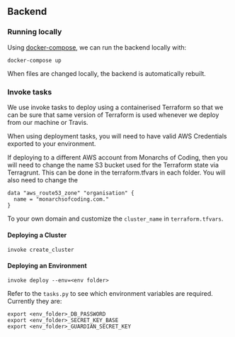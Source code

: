 ## Backend

### Running locally

Using [docker-compose](https://docs.docker.com/compose/), we can run the backend locally with:
```
docker-compose up
```

When files are changed locally, the backend is automatically rebuilt.

### Invoke tasks
We use invoke tasks to deploy using a containerised Terraform so that we can be sure that same version of Terraform is used whenever we deploy from our machine or Travis.

When using deployment tasks, you will need to have valid AWS Credentials exported to your environment.

If deploying to a different AWS account from Monarchs of Coding, then you will need to change the name S3 bucket used for the Terraform state via Terragrunt. This can be done in the terraform.tfvars in each folder. You will also need to change the

```
data "aws_route53_zone" "organisation" {
  name = "monarchsofcoding.com."
}
```

To your own domain and customize the `cluster_name` in `terraform.tfvars`.

#### Deploying a Cluster
```
invoke create_cluster
```

#### Deploying an Environment
```
invoke deploy --env=<env folder>
```

Refer to the `tasks.py` to see which environment variables are required. Currently they are:

```
export <env_folder>_DB_PASSWORD
export <env_folder>_SECRET_KEY_BASE
export <env_folder>_GUARDIAN_SECRET_KEY
```

